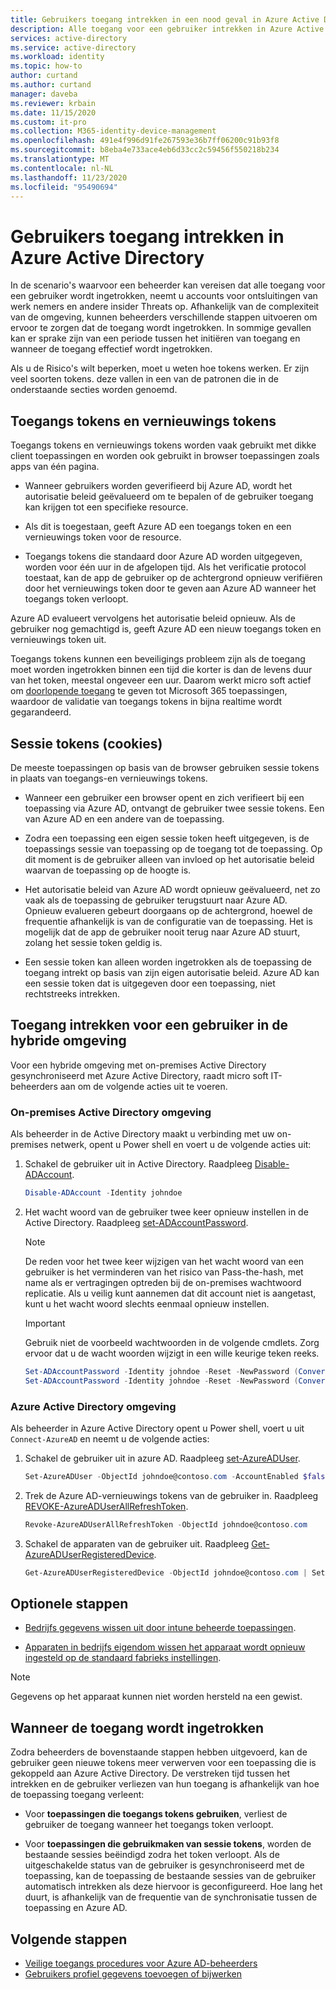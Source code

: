 ```yaml
---
title: Gebruikers toegang intrekken in een nood geval in Azure Active Directory | Microsoft Docs
description: Alle toegang voor een gebruiker intrekken in Azure Active Directory
services: active-directory
ms.service: active-directory
ms.workload: identity
ms.topic: how-to
author: curtand
ms.author: curtand
manager: daveba
ms.reviewer: krbain
ms.date: 11/15/2020
ms.custom: it-pro
ms.collection: M365-identity-device-management
ms.openlocfilehash: 491e4f996d91fe267593e36b7ff06200c91b93f8
ms.sourcegitcommit: b8eba4e733ace4eb6d33cc2c59456f550218b234
ms.translationtype: MT
ms.contentlocale: nl-NL
ms.lasthandoff: 11/23/2020
ms.locfileid: "95490694"
---
```

# <a name="revoke-user-access-in-azure-active-directory"></a>Gebruikers toegang intrekken in Azure Active Directory

In de scenario's waarvoor een beheerder kan vereisen dat alle toegang voor een gebruiker wordt ingetrokken, neemt u accounts voor ontsluitingen van werk nemers en andere insider Threats op. Afhankelijk van de complexiteit van de omgeving, kunnen beheerders verschillende stappen uitvoeren om ervoor te zorgen dat de toegang wordt ingetrokken. In sommige gevallen kan er sprake zijn van een periode tussen het initiëren van toegang en wanneer de toegang effectief wordt ingetrokken.

Als u de Risico's wilt beperken, moet u weten hoe tokens werken. Er zijn veel soorten tokens. deze vallen in een van de patronen die in de onderstaande secties worden genoemd.

## <a name="access-tokens-and-refresh-tokens"></a>Toegangs tokens en vernieuwings tokens

Toegangs tokens en vernieuwings tokens worden vaak gebruikt met dikke client toepassingen en worden ook gebruikt in browser toepassingen zoals apps van één pagina.

- Wanneer gebruikers worden geverifieerd bij Azure AD, wordt het autorisatie beleid geëvalueerd om te bepalen of de gebruiker toegang kan krijgen tot een specifieke resource.  

- Als dit is toegestaan, geeft Azure AD een toegangs token en een vernieuwings token voor de resource.  

- Toegangs tokens die standaard door Azure AD worden uitgegeven, worden voor één uur in de afgelopen tijd. Als het verificatie protocol toestaat, kan de app de gebruiker op de achtergrond opnieuw verifiëren door het vernieuwings token door te geven aan Azure AD wanneer het toegangs token verloopt.

Azure AD evalueert vervolgens het autorisatie beleid opnieuw. Als de gebruiker nog gemachtigd is, geeft Azure AD een nieuw toegangs token en vernieuwings token uit.

Toegangs tokens kunnen een beveiligings probleem zijn als de toegang moet worden ingetrokken binnen een tijd die korter is dan de levens duur van het token, meestal ongeveer een uur. Daarom werkt micro soft actief om [doorlopende toegang](../conditional-access/concept-continuous-access-evaluation.md) te geven tot Microsoft 365 toepassingen, waardoor de validatie van toegangs tokens in bijna realtime wordt gegarandeerd.  

## <a name="session-tokens-cookies"></a>Sessie tokens (cookies)

De meeste toepassingen op basis van de browser gebruiken sessie tokens in plaats van toegangs-en vernieuwings tokens.  

- Wanneer een gebruiker een browser opent en zich verifieert bij een toepassing via Azure AD, ontvangt de gebruiker twee sessie tokens. Een van Azure AD en een andere van de toepassing.  

- Zodra een toepassing een eigen sessie token heeft uitgegeven, is de toepassings sessie van toepassing op de toegang tot de toepassing. Op dit moment is de gebruiker alleen van invloed op het autorisatie beleid waarvan de toepassing op de hoogte is.

- Het autorisatie beleid van Azure AD wordt opnieuw geëvalueerd, net zo vaak als de toepassing de gebruiker terugstuurt naar Azure AD. Opnieuw evalueren gebeurt doorgaans op de achtergrond, hoewel de frequentie afhankelijk is van de configuratie van de toepassing. Het is mogelijk dat de app de gebruiker nooit terug naar Azure AD stuurt, zolang het sessie token geldig is.

- Een sessie token kan alleen worden ingetrokken als de toepassing de toegang intrekt op basis van zijn eigen autorisatie beleid. Azure AD kan een sessie token dat is uitgegeven door een toepassing, niet rechtstreeks intrekken.  

## <a name="revoke-access-for-a-user-in-the-hybrid-environment"></a>Toegang intrekken voor een gebruiker in de hybride omgeving

Voor een hybride omgeving met on-premises Active Directory gesynchroniseerd met Azure Active Directory, raadt micro soft IT-beheerders aan om de volgende acties uit te voeren.  

### <a name="on-premises-active-directory-environment"></a>On-premises Active Directory omgeving

Als beheerder in de Active Directory maakt u verbinding met uw on-premises netwerk, opent u Power shell en voert u de volgende acties uit:

1. Schakel de gebruiker uit in Active Directory. Raadpleeg [Disable-ADAccount](/powershell/module/addsadministration/disable-adaccount?view=win10-ps).

    ```PowerShell
    Disable-ADAccount -Identity johndoe  
    ```

1. Het wacht woord van de gebruiker twee keer opnieuw instellen in de Active Directory. Raadpleeg [set-ADAccountPassword](/powershell/module/addsadministration/set-adaccountpassword?view=win10-ps).

    > [!NOTE]
    > De reden voor het twee keer wijzigen van het wacht woord van een gebruiker is het verminderen van het risico van Pass-the-hash, met name als er vertragingen optreden bij de on-premises wachtwoord replicatie. Als u veilig kunt aannemen dat dit account niet is aangetast, kunt u het wacht woord slechts eenmaal opnieuw instellen.

    > [!IMPORTANT] 
    > Gebruik niet de voorbeeld wachtwoorden in de volgende cmdlets. Zorg ervoor dat u de wacht woorden wijzigt in een wille keurige teken reeks.

    ```PowerShell
    Set-ADAccountPassword -Identity johndoe -Reset -NewPassword (ConvertTo-SecureString -AsPlainText "p@ssw0rd1" -Force)
    Set-ADAccountPassword -Identity johndoe -Reset -NewPassword (ConvertTo-SecureString -AsPlainText "p@ssw0rd2" -Force)
    ```

### <a name="azure-active-directory-environment"></a>Azure Active Directory omgeving

Als beheerder in Azure Active Directory opent u Power shell, voert u uit ``Connect-AzureAD`` en neemt u de volgende acties:

1. Schakel de gebruiker uit in azure AD. Raadpleeg [set-AzureADUser](/powershell/module/azuread/Set-AzureADUser?view=azureadps-2.0).

    ```PowerShell
    Set-AzureADUser -ObjectId johndoe@contoso.com -AccountEnabled $false
    ```
1. Trek de Azure AD-vernieuwings tokens van de gebruiker in. Raadpleeg [REVOKE-AzureADUserAllRefreshToken](/powershell/module/azuread/revoke-azureaduserallrefreshtoken?view=azureadps-2.0).

    ```PowerShell
    Revoke-AzureADUserAllRefreshToken -ObjectId johndoe@contoso.com
    ```

1. Schakel de apparaten van de gebruiker uit. Raadpleeg [Get-AzureADUserRegisteredDevice](/powershell/module/azuread/get-azureaduserregistereddevice?view=azureadps-2.0).

    ```PowerShell
    Get-AzureADUserRegisteredDevice -ObjectId johndoe@contoso.com | Set-AzureADDevice -AccountEnabled $false
    ```

## <a name="optional-steps"></a>Optionele stappen

- [Bedrijfs gegevens wissen uit door intune beheerde toepassingen](/mem/intune/apps/apps-selective-wipe).

- [Apparaten in bedrijfs eigendom wissen het apparaat wordt opnieuw ingesteld op de standaard fabrieks instellingen](/mem/intune/remote-actions/devices-wipe).

> [!NOTE]
> Gegevens op het apparaat kunnen niet worden hersteld na een gewist.

## <a name="when-access-is-revoked"></a>Wanneer de toegang wordt ingetrokken

Zodra beheerders de bovenstaande stappen hebben uitgevoerd, kan de gebruiker geen nieuwe tokens meer verwerven voor een toepassing die is gekoppeld aan Azure Active Directory. De verstreken tijd tussen het intrekken en de gebruiker verliezen van hun toegang is afhankelijk van hoe de toepassing toegang verleent:

- Voor **toepassingen die toegangs tokens gebruiken**, verliest de gebruiker de toegang wanneer het toegangs token verloopt.

- Voor **toepassingen die gebruikmaken van sessie tokens**, worden de bestaande sessies beëindigd zodra het token verloopt. Als de uitgeschakelde status van de gebruiker is gesynchroniseerd met de toepassing, kan de toepassing de bestaande sessies van de gebruiker automatisch intrekken als deze hiervoor is geconfigureerd.  Hoe lang het duurt, is afhankelijk van de frequentie van de synchronisatie tussen de toepassing en Azure AD.

## <a name="next-steps"></a>Volgende stappen

- [Veilige toegangs procedures voor Azure AD-beheerders](../roles/security-planning.md)
- [Gebruikers profiel gegevens toevoegen of bijwerken](../fundamentals/active-directory-users-profile-azure-portal.md)